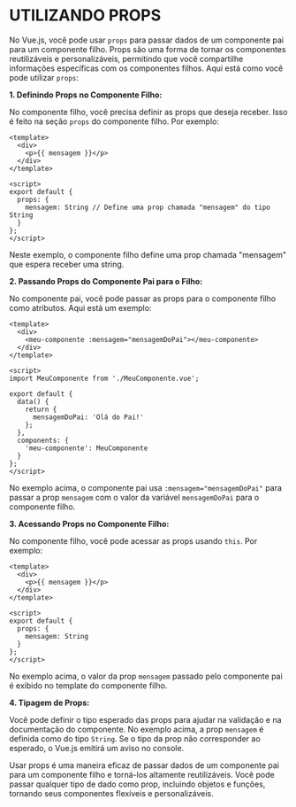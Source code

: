 # UTILIZANDO PROPS
No Vue.js, você pode usar `props` para passar dados de um componente pai para um componente filho. Props são uma forma de tornar os componentes reutilizáveis e personalizáveis, permitindo que você compartilhe informações específicas com os componentes filhos. Aqui está como você pode utilizar `props`:

**1. Definindo Props no Componente Filho:**

No componente filho, você precisa definir as props que deseja receber. Isso é feito na seção `props` do componente filho. Por exemplo:

```vue
<template>
  <div>
    <p>{{ mensagem }}</p>
  </div>
</template>

<script>
export default {
  props: {
    mensagem: String // Define uma prop chamada "mensagem" do tipo String
  }
};
</script>
```

Neste exemplo, o componente filho define uma prop chamada "mensagem" que espera receber uma string.

**2. Passando Props do Componente Pai para o Filho:**

No componente pai, você pode passar as props para o componente filho como atributos. Aqui está um exemplo:

```vue
<template>
  <div>
    <meu-componente :mensagem="mensagemDoPai"></meu-componente>
  </div>
</template>

<script>
import MeuComponente from './MeuComponente.vue';

export default {
  data() {
    return {
      mensagemDoPai: 'Olá do Pai!'
    };
  },
  components: {
    'meu-componente': MeuComponente
  }
};
</script>
```

No exemplo acima, o componente pai usa `:mensagem="mensagemDoPai"` para passar a prop `mensagem` com o valor da variável `mensagemDoPai` para o componente filho.

**3. Acessando Props no Componente Filho:**

No componente filho, você pode acessar as props usando `this`. Por exemplo:

```vue
<template>
  <div>
    <p>{{ mensagem }}</p>
  </div>
</template>

<script>
export default {
  props: {
    mensagem: String
  }
};
</script>
```

No exemplo acima, o valor da prop `mensagem` passado pelo componente pai é exibido no template do componente filho.

**4. Tipagem de Props:**

Você pode definir o tipo esperado das props para ajudar na validação e na documentação do componente. No exemplo acima, a prop `mensagem` é definida como do tipo `String`. Se o tipo da prop não corresponder ao esperado, o Vue.js emitirá um aviso no console.

Usar props é uma maneira eficaz de passar dados de um componente pai para um componente filho e torná-los altamente reutilizáveis. Você pode passar qualquer tipo de dado como prop, incluindo objetos e funções, tornando seus componentes flexíveis e personalizáveis.